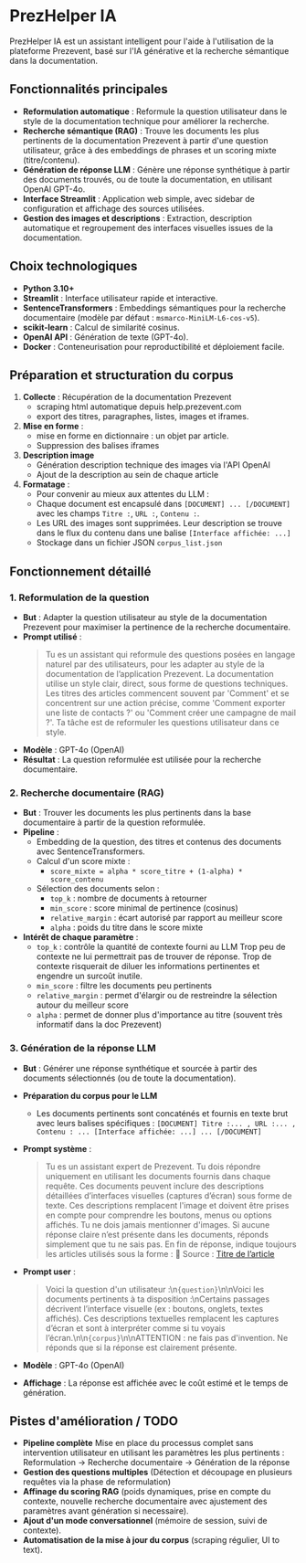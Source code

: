 # PrezHelper IA

PrezHelper IA est un assistant intelligent pour l'aide à l'utilisation de la plateforme Prezevent, basé sur l'IA générative et la recherche sémantique dans la documentation.

## Fonctionnalités principales

- **Reformulation automatique** : Reformule la question utilisateur dans le style de la documentation technique pour améliorer la recherche.
- **Recherche sémantique (RAG)** : Trouve les documents les plus pertinents de la documentation Prezevent à partir d'une question utilisateur, grâce à des embeddings de phrases et un scoring mixte (titre/contenu).
- **Génération de réponse LLM** : Génère une réponse synthétique à partir des documents trouvés, ou de toute la documentation, en utilisant OpenAI GPT-4o.
- **Interface Streamlit** : Application web simple, avec sidebar de configuration et affichage des sources utilisées.
- **Gestion des images et descriptions** : Extraction, description automatique et regroupement des interfaces visuelles issues de la documentation.


## Choix technologiques

- **Python 3.10+**
- **Streamlit** : Interface utilisateur rapide et interactive.
- **SentenceTransformers** : Embeddings sémantiques pour la recherche documentaire (modèle par défaut : `msmarco-MiniLM-L6-cos-v5`).
- **scikit-learn** : Calcul de similarité cosinus.
- **OpenAI API** : Génération de texte (GPT-4o).
- **Docker** : Conteneurisation pour reproductibilité et déploiement facile.

## Préparation et structuration du corpus

1. **Collecte** : Récupération de la documentation Prezevent
    - scraping html automatique depuis help.prezevent.com
    - export des titres, paragraphes, listes, images et iframes.
2. **Mise en forme** :
    - mise en forme en dictionnaire : un objet par article.
    - Suppression des balises iframes
3. **Description image**
    - Génération description technique des images via l'API OpenAI
    - Ajout de la description au sein de chaque article
4. **Formatage** :
    - Pour convenir au mieux aux attentes du LLM :
    - Chaque document est encapsulé dans `[DOCUMENT] ... [/DOCUMENT]` avec les champs `Titre :`, `URL :`, `Contenu :`.
    - Les URL des images sont supprimées. Leur description se trouve dans le flux du contenu dans une balise `[Interface affichée: ...]`
   - Stockage dans un fichier JSON `corpus_list.json`

## Fonctionnement détaillé

### 1. Reformulation de la question

- **But** : Adapter la question utilisateur au style de la documentation Prezevent pour maximiser la pertinence de la recherche documentaire.
- **Prompt utilisé** :
  > Tu es un assistant qui reformule des questions posées en langage naturel par des utilisateurs, pour les adapter au style de la documentation de l’application Prezevent. La documentation utilise un style clair, direct, sous forme de questions techniques. Les titres des articles commencent souvent par 'Comment' et se concentrent sur une action précise, comme 'Comment exporter une liste de contacts ?' ou 'Comment créer une campagne de mail ?'. Ta tâche est de reformuler les questions utilisateur dans ce style.
- **Modèle** : GPT-4o (OpenAI)
- **Résultat** : La question reformulée est utilisée pour la recherche documentaire.

### 2. Recherche documentaire (RAG)

- **But** : Trouver les documents les plus pertinents dans la base documentaire à partir de la question reformulée.
- **Pipeline** :
  - Embedding de la question, des titres et contenus des documents avec SentenceTransformers.
  - Calcul d'un score mixte :
    - `score_mixte = alpha * score_titre + (1-alpha) * score_contenu`
  - Sélection des documents selon :
    - `top_k` : nombre de documents à retourner
    - `min_score` : score minimal de pertinence (cosinus)
    - `relative_margin` : écart autorisé par rapport au meilleur score
    - `alpha` : poids du titre dans le score mixte
- **Intérêt de chaque paramètre** :
  - `top_k` : contrôle la quantité de contexte fourni au LLM
    Trop peu de contexte ne lui permettrait pas de trouver de réponse.
    Trop de contexte risquerait de diluer les informations pertinentes et engendre un surcoût inutile.
  - `min_score` : filtre les documents peu pertinents
  - `relative_margin` : permet d'élargir ou de restreindre la sélection autour du meilleur score
  - `alpha` : permet de donner plus d'importance au titre (souvent très informatif dans la doc Prezevent)

### 3. Génération de la réponse LLM

- **But** : Générer une réponse synthétique et sourcée à partir des documents sélectionnés (ou de toute la documentation).
- **Préparation du corpus pour le LLM**
    - Les documents pertinents sont concaténés et fournis en texte brut avec leurs balises spécifiques :
    `[DOCUMENT] Titre :... , URL :... , Contenu : ... [Interface affichée: ...] ... [/DOCUMENT]`

- **Prompt système** :
  > Tu es un assistant expert de Prezevent. Tu dois répondre uniquement en utilisant les documents fournis dans chaque requête. Ces documents peuvent inclure des descriptions détaillées d’interfaces visuelles (captures d’écran) sous forme de texte. Ces descriptions remplacent l'image et doivent être prises en compte pour comprendre les boutons, menus ou options affichés. Tu ne dois jamais mentionner d'images. Si aucune réponse claire n’est présente dans les documents, réponds simplement que tu ne sais pas. En fin de réponse, indique toujours les articles utilisés sous la forme : 📄 Source : [Titre de l’article](URL)
- **Prompt user** :
  > Voici la question d'un utilisateur :\n`{question}`\n\nVoici les documents pertinents à ta disposition :\nCertains passages décrivent l’interface visuelle (ex : boutons, onglets, textes affichés). Ces descriptions textuelles remplacent les captures d’écran et sont à interpréter comme si tu voyais l’écran.\n\n`{corpus}`\n\nATTENTION : ne fais pas d'invention. Ne réponds que si la réponse est clairement présente.

- **Modèle** : GPT-4o (OpenAI)
- **Affichage** : La réponse est affichée avec le coût estimé et le temps de génération.

## Pistes d'amélioration / TODO

- **Pipeline complète** Mise en place du processus complet sans intervention utilisateur en utilisant les paramètres les plus pertinents :
    Reformulation   ->  Recherche documentaire  ->  Génération de la réponse
- **Gestion des questions multiples** (Détection et découpage en plusieurs requêtes via la phase de reformulation)
- **Affinage du scoring RAG** (poids dynamiques, prise en compte du contexte, nouvelle recherche documentaire avec ajustement des paramètres avant génération si necessaire).
- **Ajout d'un mode conversationnel** (mémoire de session, suivi de contexte).
- **Automatisation de la mise à jour du corpus** (scraping régulier, UI to text).